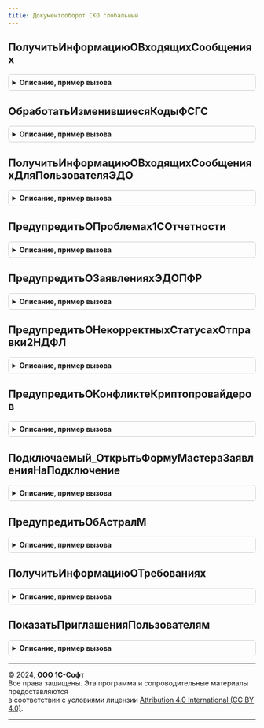 ```yaml
---
title: Документооборот СКО глобальный
---
```



## ПолучитьИнформациюОВходящихСообщениях
<details style="margin: 1em 0; padding: 0.5em; border: 1px solid #ccc; border-radius: 6px;">

<summary style="font-weight: bold; cursor: pointer;">Описание, пример вызова</summary>

```bsl

Процедура ПолучитьИнформациюОВходящихСообщениях() Экспорт
```

Пример вызова
```bsl
ДокументооборотСКОГлобальный.ПолучитьИнформациюОВходящихСообщениях() 
```
</details>

## ОбработатьИзменившиесяКодыФСГС
<details style="margin: 1em 0; padding: 0.5em; border: 1px solid #ccc; border-radius: 6px;">

<summary style="font-weight: bold; cursor: pointer;">Описание, пример вызова</summary>

```bsl

Процедура ОбработатьИзменившиесяКодыФСГС() Экспорт
```

Пример вызова
```bsl
ДокументооборотСКОГлобальный.ОбработатьИзменившиесяКодыФСГС() 
```
</details>

## ПолучитьИнформациюОВходящихСообщенияхДляПользователяЭДО
<details style="margin: 1em 0; padding: 0.5em; border: 1px solid #ccc; border-radius: 6px;">

<summary style="font-weight: bold; cursor: pointer;">Описание, пример вызова</summary>

```bsl

Процедура ПолучитьИнформациюОВходящихСообщенияхДляПользователяЭДО() Экспорт
```

Пример вызова
```bsl
ДокументооборотСКОГлобальный.ПолучитьИнформациюОВходящихСообщенияхДляПользователяЭДО() 
```
</details>

## ПредупредитьОПроблемах1СОтчетности
<details style="margin: 1em 0; padding: 0.5em; border: 1px solid #ccc; border-radius: 6px;">

<summary style="font-weight: bold; cursor: pointer;">Описание, пример вызова</summary>

```bsl

Процедура ПредупредитьОПроблемах1СОтчетности() Экспорт
```

Пример вызова
```bsl
ДокументооборотСКОГлобальный.ПредупредитьОПроблемах1СОтчетности() 
```
</details>

## ПредупредитьОЗаявленияхЭДОПФР
<details style="margin: 1em 0; padding: 0.5em; border: 1px solid #ccc; border-radius: 6px;">

<summary style="font-weight: bold; cursor: pointer;">Описание, пример вызова</summary>

```bsl

Процедура ПредупредитьОЗаявленияхЭДОПФР() Экспорт
```

Пример вызова
```bsl
ДокументооборотСКОГлобальный.ПредупредитьОЗаявленияхЭДОПФР() 
```
</details>

## ПредупредитьОНекорректныхСтатусахОтправки2НДФЛ
<details style="margin: 1em 0; padding: 0.5em; border: 1px solid #ccc; border-radius: 6px;">

<summary style="font-weight: bold; cursor: pointer;">Описание, пример вызова</summary>

```bsl

Процедура ПредупредитьОНекорректныхСтатусахОтправки2НДФЛ() Экспорт
```

Пример вызова
```bsl
ДокументооборотСКОГлобальный.ПредупредитьОНекорректныхСтатусахОтправки2НДФЛ() 
```
</details>

## ПредупредитьОКонфликтеКриптопровайдеров
<details style="margin: 1em 0; padding: 0.5em; border: 1px solid #ccc; border-radius: 6px;">

<summary style="font-weight: bold; cursor: pointer;">Описание, пример вызова</summary>

```bsl

Процедура ПредупредитьОКонфликтеКриптопровайдеров() Экспорт
```

Пример вызова
```bsl
ДокументооборотСКОГлобальный.ПредупредитьОКонфликтеКриптопровайдеров() 
```
</details>

## Подключаемый_ОткрытьФормуМастераЗаявленияНаПодключение
<details style="margin: 1em 0; padding: 0.5em; border: 1px solid #ccc; border-radius: 6px;">

<summary style="font-weight: bold; cursor: pointer;">Описание, пример вызова</summary>

```bsl

Процедура Подключаемый_ОткрытьФормуМастераЗаявленияНаПодключение() Экспорт
```

Пример вызова
```bsl
ДокументооборотСКОГлобальный.Подключаемый_ОткрытьФормуМастераЗаявленияНаПодключение() 
```
</details>

## ПредупредитьОбАстралМ
<details style="margin: 1em 0; padding: 0.5em; border: 1px solid #ccc; border-radius: 6px;">

<summary style="font-weight: bold; cursor: pointer;">Описание, пример вызова</summary>

```bsl

Процедура ПредупредитьОбАстралМ() Экспорт
```

Пример вызова
```bsl
ДокументооборотСКОГлобальный.ПредупредитьОбАстралМ() 
```
</details>

## ПолучитьИнформациюОТребованиях
<details style="margin: 1em 0; padding: 0.5em; border: 1px solid #ccc; border-radius: 6px;">

<summary style="font-weight: bold; cursor: pointer;">Описание, пример вызова</summary>

```bsl

// Вызывается из обработчика ожидания по проверки наличия необработанных требований ФНС.
//
Процедура ПолучитьИнформациюОТребованиях() Экспорт
```

Пример вызова
```bsl
ДокументооборотСКОГлобальный.ПолучитьИнформациюОТребованиях() 
```
</details>

## ПоказатьПриглашенияПользователям
<details style="margin: 1em 0; padding: 0.5em; border: 1px solid #ccc; border-radius: 6px;">

<summary style="font-weight: bold; cursor: pointer;">Описание, пример вызова</summary>

```bsl

Процедура ПоказатьПриглашенияПользователям() Экспорт
```

Пример вызова
```bsl
ДокументооборотСКОГлобальный.ПоказатьПриглашенияПользователям() 
```
</details>

---

© 2024, **ООО 1С-Софт**  
Все права защищены. Эта программа и сопроводительные материалы предоставляются  
в соответствии с условиями лицензии [Attribution 4.0 International (CC BY 4.0)](https://creativecommons.org/licenses/by/4.0/legalcode).

---
